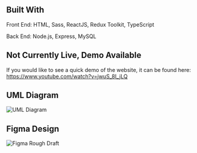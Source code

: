 ## Built With
Front End: HTML, Sass, ReactJS, Redux Toolkit, TypeScript

Back End: Node.js, Express, MySQL

## Not Currently Live, Demo Available
If you would like to see a quick demo of the website, it can be found here: https://www.youtube.com/watch?v=jwuS_8I_jLQ

## UML Diagram

![UML Diagram](https://user-images.githubusercontent.com/47793125/142658726-48a346f5-a56a-41c0-9b00-c4c12e1d8ea4.png)


## Figma Design
![Figma Rough Draft](https://user-images.githubusercontent.com/47793125/142492109-29140a45-5453-4212-836b-13818c4a27f5.png)




